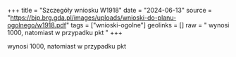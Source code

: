 +++
title = "Szczegóły wniosku W1918"
date = "2024-06-13"
source = "https://bip.brg.gda.pl/images/uploads/wnioski-do-planu-ogolnego/w1918.pdf"
tags = ["wnioski-ogolne"]
geolinks = []
raw = " wynosi 1000, natomiast w przypadku pkt "
+++

 wynosi 1000, natomiast w przypadku pkt 


